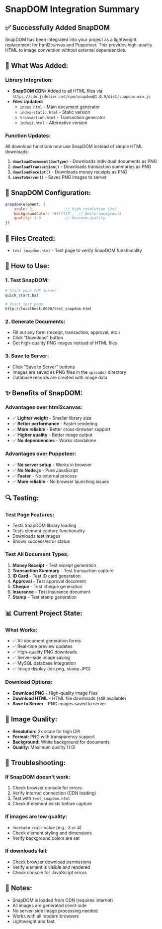 # SnapDOM Integration Summary

## ✅ **Successfully Added SnapDOM**

SnapDOM has been integrated into your project as a lightweight replacement for html2canvas and Puppeteer. This provides high-quality HTML to image conversion without external dependencies.

## 🔧 **What Was Added:**

### **Library Integration:**
- **SnapDOM CDN:** Added to all HTML files via `https://cdn.jsdelivr.net/npm/snapdom@1.0.0/dist/snapdom.min.js`
- **Files Updated:**
  - `index.html` - Main document generator
  - `index-static.html` - Static version
  - `transaction.html` - Transaction generator
  - `index3.html` - Alternative version

### **Function Updates:**
All download functions now use SnapDOM instead of simple HTML downloads:

1. **`downloadDocument(docType)`** - Downloads individual documents as PNG
2. **`downloadTransaction()`** - Downloads transaction summaries as PNG
3. **`downloadReceipt()`** - Downloads money receipts as PNG
4. **`saveToServer()`** - Saves PNG images to server

## 🎯 **SnapDOM Configuration:**

```javascript
snapdom(element, {
    scale: 2,              // High resolution (2x)
    backgroundColor: '#ffffff',  // White background
    quality: 1.0           // Maximum quality
})
```

## 📁 **Files Created:**
- `test_snapdom.html` - Test page to verify SnapDOM functionality

## 🚀 **How to Use:**

### **1. Test SnapDOM:**
```bash
# Start your PHP server
quick_start.bat

# Visit test page
http://localhost:8000/test_snapdom.html
```

### **2. Generate Documents:**
- Fill out any form (receipt, transaction, approval, etc.)
- Click "Download" button
- Get high-quality PNG images instead of HTML files

### **3. Save to Server:**
- Click "Save to Server" buttons
- Images are saved as PNG files in the `uploads/` directory
- Database records are created with image data

## ✨ **Benefits of SnapDOM:**

### **Advantages over html2canvas:**
- ✅ **Lighter weight** - Smaller library size
- ✅ **Better performance** - Faster rendering
- ✅ **More reliable** - Better cross-browser support
- ✅ **Higher quality** - Better image output
- ✅ **No dependencies** - Works standalone

### **Advantages over Puppeteer:**
- ✅ **No server setup** - Works in browser
- ✅ **No Node.js** - Pure JavaScript
- ✅ **Faster** - No external process
- ✅ **More reliable** - No browser launching issues

## 🔍 **Testing:**

### **Test Page Features:**
- Tests SnapDOM library loading
- Tests element capture functionality
- Downloads test images
- Shows success/error status

### **Test All Document Types:**
1. **Money Receipt** - Test receipt generation
2. **Transaction Summary** - Test transaction capture
3. **ID Card** - Test ID card generation
4. **Approval** - Test approval document
5. **Cheque** - Test cheque generation
6. **Insurance** - Test insurance document
7. **Stamp** - Test stamp generation

## 📊 **Current Project State:**

### **What Works:**
- ✅ All document generation forms
- ✅ Real-time preview updates
- ✅ High-quality PNG downloads
- ✅ Server-side image saving
- ✅ MySQL database integration
- ✅ Image display (idc.png, stamp.JPG)

### **Download Options:**
- **Download PNG** - High-quality image files
- **Download HTML** - HTML file downloads (still available)
- **Save to Server** - PNG images saved to server

## 🎨 **Image Quality:**
- **Resolution:** 2x scale for high DPI
- **Format:** PNG with transparency support
- **Background:** White background for documents
- **Quality:** Maximum quality (1.0)

## 🔧 **Troubleshooting:**

### **If SnapDOM doesn't work:**
1. Check browser console for errors
2. Verify internet connection (CDN loading)
3. Test with `test_snapdom.html`
4. Check if element exists before capture

### **If images are low quality:**
- Increase `scale` value (e.g., 3 or 4)
- Check element styling and dimensions
- Verify background colors are set

### **If downloads fail:**
- Check browser download permissions
- Verify element is visible and rendered
- Check console for JavaScript errors

## 📝 **Notes:**
- SnapDOM is loaded from CDN (requires internet)
- All images are generated client-side
- No server-side image processing needed
- Works with all modern browsers
- Lightweight and fast
